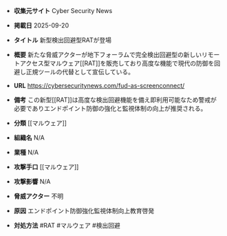 - **収集元サイト**
Cyber Security News

- **掲載日**
2025-09-20

- **タイトル**
新型検出回避型RATが登場

- **概要**
新たな脅威アクターが地下フォーラムで完全検出回避型の新しいリモートアクセス型マルウェア[[RAT]]を販売しており高度な機能で現代の防御を回避し正規ツールの代替として宣伝している。

- **URL**
https://cybersecuritynews.com/fud-as-screenconnect/

- **備考**
この新型[[RAT]]は高度な検出回避機能を備え即利用可能なため警戒が必要でありエンドポイント防御の強化と監視体制の向上が推奨される。

- **分類**
[[マルウェア]]

- **組織名**
N/A

- **業種**
N/A

- **攻撃手口**
[[マルウェア]]

- **攻撃影響**
N/A

- **脅威アクター**
不明

- **原因**
エンドポイント防御強化監視体制向上教育啓発

- **対処方法**
#RAT #マルウェア #検出回避
